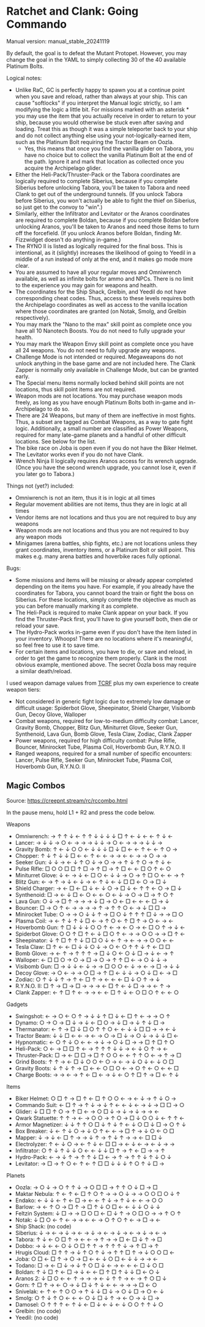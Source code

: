 # Ratchet and Clank: Going Commando

Manual version: manual_stable_20241119

By default, the goal is to defeat the Mutant Protopet. However, you may change the goal in the YAML to simply collecting 30 of the 40 available Platinum Bolts.

Logical notes:

- Unlike RaC, GC is perfectly happy to spawn you at a continue point when you save and reload, rather than always at your ship. This can cause "softlocks" if you interpret the Manual logic strictly, so I am modifying the logic a little bit. For missions marked with an asterisk * you may use the item that you actually receive in order to return to your ship, because you would otherwise be stuck even after saving and loading. Treat this as though it was a simple teleporter back to your ship and do not collect anything else using your not-logically-earned item, such as the Platinum Bolt requiring the Tractor Beam on Oozla.
    - Yes, this means that once you find the vanilla glider on Tabora, you have no choice but to collect the vanilla Platinum Bolt at the end of the path. Ignore it and mark that location as collected once you acquire the Archipelago glider.
- Either the Heli-Pack/Thruster-Pack or the Tabora coordinates are logically required to complete Siberius, because if you complete Siberius before unlocking Tabora, you'll be taken to Tabora and need Clank to get out of the underground tunnels. (If you unlock Tabora before Siberius, you won't actually be able to fight the thief on Siberius, so just get to the convoy to "win".)
- Similarly, either the Infiltrator and Levitator or the Aranos coordinates are required to complete Boldan, because if you complete Boldan before unlocking Aranos, you'll be taken to Aranos and need those items to turn off the forcefield. (If you unlock Aranos before Boldan, finding Mr. Fizzwidget doesn't do anything in-game.)
- The RYNO II is listed as logically required for the final boss. This is intentional, as it (slightly) increases the likelihood of going to Yeedil in a middle of a run instead of only at the end, and it makes go mode more clear.
- You are assumed to have all your regular moves and Omniwrench available, as well as infinite bolts for ammo and NPCs. There is no limit to the experience you may gain for weapons and health.
- The coordinates for the Ship Shack, Grelbin, and Yeedil do not have corresponding cheat codes. Thus, access to these levels requires both the Archipelago coordinates as well as access to the vanilla location where those coordinates are granted (on Notak, Smolg, and Grelbin respectively).
- You may mark the "Nano to the max" skill point as complete once you have all 10 Nanotech Boosts. You do not need to fully upgrade your health.
- You may mark the Weapon Envy skill point as complete once you have all 24 weapons. You do not need to fully upgrade any weapons.
- Challenge Mode is not intended or required. Megaweapons do not unlock anything in the base game and are not included here. The Clank Zapper is normally only available in Challenge Mode, but can be granted early.
- The Special menu items normally locked behind skill points are not locations, thus skill point items are not required.
- Weapon mods are not locations. You may purchase weapon mods freely, as long as you have enough Platinum Bolts both in-game and in-Archipelago to do so.
- There are 24 Weapons, but many of them are ineffective in most fights. Thus, a subset are tagged as Combat Weapons, as a way to gate fight logic. Additionally, a small number are classified as Power Weapons, required for many late-game planets and a handful of other difficult locations. See below for the list.
- The bike race on Joba is open even if you do not have the Biker Helmet.
- The Levitator works even if you do not have Clank.
- Wrench Ninja II logically requires Aranos access for its wrench upgrade. (Once you have the second wrench upgrade, you cannot lose it, even if you later go to Tabora.)

Things not (yet?) included:

- Omniwrench is not an item, thus it is in logic at all times
- Regular movement abilities are not items, thus they are in logic at all times
- Vendor items are not locations and thus you are not required to buy any weapons
- Weapon mods are not locations and thus you are not required to buy any weapon mods
- Minigames (arena battles, ship fights, etc.) are not locations unless they grant coordinates, inventory items, or a Platinum Bolt or skill point. This makes e.g. many arena battles and hoverbike races fully optional.

Bugs:

- Some missions and items will be missing or already appear completed depending on the items you have. For example, if you already have the coordinates for Tabora, you cannot board the train or fight the boss on Siberius. For these locations, simply complete the objective as much as you can before manually marking it as complete.
- The Heli-Pack is required to make Clank appear on your back. If you find the Thruster-Pack first, you'll have to give yourself both, then die or reload your save.
- The Hydro-Pack works in-game even if you don't have the item listed in your inventory. Whoops! There are no locations where it's meaningful, so feel free to use it to save time.
- For certain items and locations, you have to die, or save and reload, in order to get the game to recognize them properly. Clank is the most obvious example, mentioned above. The secret Oozla boss may require a similar death/reload.

I used weapon damage values from [TCRF](https://tcrf.net/Proto:Ratchet_%26_Clank:_Going_Commando/September_4,_2003_build/Debug_mode#WEAPONS) plus my own experience to create weapon tiers:

- Not considered in generic fight logic due to extremely low damage or difficult usage: Spiderbot Glove, Sheepinator, Shield Charger, Visibomb Gun, Decoy Glove, Walloper
- Combat weapons, required for low-to-medium difficulty combat: Lancer, Gravity Bomb, Chopper, Blitz Gun, Miniturret Glove, Seeker Gun, Synthenoid, Lava Gun, Bomb Glove, Tesla Claw, Zodiac, Clank Zapper
- Power weapons, required for high difficulty combat: Pulse Rifle, Bouncer, Minirocket Tube, Plasma Coil, Hoverbomb Gun, R.Y.N.O. II
- Ranged weapons, required for a small number of specific encounters: Lancer, Pulse Rifle, Seeker Gun, Minirocket Tube, Plasma Coil, Hoverbomb Gun, R.Y.N.O. II

## Magic Combos

Source: https://creepnt.stream/rc/rccombo.html

In the pause menu, hold L1 + R2 and press the code below.

Weapons

- Omniwrench: → ↑ ↑ ↓ ← ↑ ↑ ↓ ↓ ↓ ↓ □ ↑ ← ↓ ← ← ↑ ↓ ←
- Lancer: → ↓ ↓ → ○ ← → → → ↓ ↓ → ○ ← → → → ↓ ↓ →
- Gravity Bomb: ↑ ← ↓ ○ ○ ← ↓ ↓ ↓ □ ↓ □ ← ← ↑ ← ← ↑ ○ →
- Chopper: ↑ ↓ ↑ ↓ ↓ □ ← ← ↑ ← ← → → ← ← → → ○ → →
- Seeker Gun: ↓ ↓ → ← ↓ ↑ ○ ↓ → ○ → → ↑ ↓ ↑ ○ → ↑ ↓ ←
- Pulse Rifle: □ ○ ○ □ □ ↑ □ → ↑ □ → ↑ □ ← ← □ ○ ↑ ← ○
- Miniturret Glove: ↓ ← → ↓ ← □ ○ ← ↓ ↓ → ○ → ↑ □ ○ ← ← → ↑
- Blitz Gun: ← → ↑ → ↓ ← ↓ → ← ↑ ↓ ← ↓ □ □ ← ○ → □ ↓
- Shield Charger: → ← □ ← □ ↓ ← ↓ ○ → □ ↓ ← ↑ ↑ ← ○ → □ ↓
- Synthenoid: □ → ← ↓ □ ← ○ ← ← ○ ← ↓ → ○ → □ → ↑ ○ ↑
- Lava Gun: ○ ↓ → □ ↑ → → → ↓ □ → ○ ← □ ← ← ← □ → ↓
- Bouncer: □ → ○ ↑ ← → → → → ↑ → ↑ ↑ ○ ← → ↓ □ □ →
- Minirocket Tube: ○ → → ○ ↓ ↓ ↑ → □ ○ ↓ ↑ ↑ ↑ □ ↓ → → □ ○
- Plasma Coil: → ← ↑ ↓ ↑ ↓ □ ← → ↑ ○ ← ↑ □ ↑ → ○ ← → ←
- Hoverbomb Gun: ↑ □ ↓ ↓ ↓ ○ ○ ↑ ← → ← ○ → ← □ ○ ↑ → ↓ ←
- Spiderbot Glove: ○ ○ ↑ □ ↑ ← ↓ □ ○ ↑ ← → → ○ ○ → → □ ↑ ←
- Sheepinator: ↓ ↑ □ ↑ ↑ ↓ □ □ ○ ↓ ← ↑ → ← → → ○ ○ ← ←
- Tesla Claw: □ ↑ ← ← □ ↓ ↓ ○ ↓ → ○ ← ○ ↑ ↑ ↓ ↑ ← □ □
- Bomb Glove: → ← ↑ → ↑ ↑ ↑ → □ ↓ ○ ← ○ ↓ □ → ↓ ← → ↑
- Walloper: ← □ □ ○ → ○ → □ → ○ → ↑ ↑ □ ← → ○ ↓ ↓ →
- Visibomb Gun: □ → ↓ ↓ ← ↓ → → □ ○ ○ ← ↓ → ← → □ → ↓ ↓
- Decoy Glove: → ○ ← → → ○ □ → ↑ □ ← ↓ ↓ → ○ ↓ □ ← → □
- Zodiac: ○ ↑ ↓ ↓ ↑ → ↑ ← □ ↑ → ← ← ← □ ↓ ○ ↑ → ↓
- R.Y.N.O. II: □ ↑ → □ → □ → → → ← □ ↑ ← ↓ □ → → ← ↑ →
- Clank Zapper: ← ↑ □ ↑ ← → → ← ← □ ↑ ↓ ← ○ □ ○ ↑ ← ← ○

Gadgets

- Swingshot: ← → ○ ← ○ ↑ → ↓ ↓ ↑ □ ↓ ← □ ↑ ← → → ○ ↑
- Dynamo: ○ → ○ → □ ↓ → ↓ ← □ ○ → ↓ □ → ↓ ↑ ↓ □ →
- Thermanator: ← ↑ → □ ↓ □ ○ ↑ ↑ ○ ← ← ↓ ↓ □ □ → → ← ↓
- Tractor Beam: ↓ ↓ □ ← ← → ← → ○ → □ ↓ → ○ ↓ → ↓ ↓ □ ←
- Hypnomatic: ← ○ ↑ ↓ ○ ← ← → ↓ → ○ ↓ □ → → □ ↑ □ ↑ ○
- Heli-Pack: ○ ← → □ □ ↑ ← → ↑ ↑ ↑ ↓ ↓ → ← ↓ ○ ↑ → ←
- Thruster-Pack: □ → ← □ □ → □ ↑ ○ ○ ← ← ↑ ↑ ○ ← → ↑ → □
- Grind Boots: ↑ ↑ → ← □ ↓ ○ ○ ← ○ → ← → ↓ ○ ↓ ← ↓ ○ □
- Gravity Boots: ↓ ↑ ↓ ↑ → □ ← ← ○ □ ○ ← → ○ ↑ ← ○ ← ← □
- Charge Boots: → → ← → ↑ ← □ ← → ↓ ← ○ ↑ □ ↑ → □ ← ↑ ↓

Items

- Biker Helmet: ○ □ ↑ → □ ↑ ← □ ↑ ○ ○ ← → ← ↓ → ↑ ↓ ○ →
- Commando Suit: ← □ ↑ → ↑ ↓ → ↓ ↑ ← ← ↓ ← → ↓ → □ □ → ○
- Glider: ↓ □ □ ↑ ○ → ↑ □ ← → ○ □ ↓ → ↓ → ↓ → → ←
- Qwark Statuette: ↑ ↑ → ← → ○ ○ → ↑ ○ → □ ↓ ○ ○ ↓ ← ↑ ↑ ←
- Armor Magnetizer: ↓ ↓ ↑ ↑ ○ □ ↓ ↑ ↓ ↑ ← ↓ ○ □ ↓ □ → ○ ↑ ↓
- Box Breaker: ↓ ← ↑ ↓ ○ → ↓ ○ ↑ ← ← → □ ↑ → ↓ ○ ← ○ □
- Mapper: ↓ → ↓ ← □ ↑ → → ↓ ↑ → ↑ ↓ ↑ → → ← □ □ ↓
- Electrolyzer: ↑ ← ↓ ○ → ← ↑ ↓ ← □ □ → ← ↓ ← → ← ↓ → →
- Infiltrator: ○ ↑ ↓ ↑ ↓ ↓ ○ ← ← ↓ ↓ □ ↑ → ↑ ← □ → → ↑
- Hydro-Pack: ← → ↓ ↑ → ↑ ↑ ↓ □ ← → ↑ → ↑ ↑ ↓ ↑ ↓ ○ ↓
- Levitator: → □ → ↑ ○ ← ↑ ← ↑ □ □ ↓ ↓ ↓ ↑ ○ ↑ ↓ □ →

Planets

- Oozla: → ○ ↓ → ○ ↑ ↑ ↓ → ○ □ □ → ↑ ↑ ○ ↓ □ → □
- Maktar Nebula: ↑ ← ↑ ← □ ↑ ○ ↑ → → ○ ↓ → → ○ ○ □ ○ ↓ ↑
- Endako: ← ↓ ↓ ← ↑ ← □ → ← ← ↑ ↓ → ↑ ↓ ← ← → ○ ○
- Barlow: → ← ↑ ○ → □ ↑ → □ ↑ ↓ ○ □ ← ← ↓ ↓ ○ ↓ ↓
- Feltzin System: ↓ □ → → □ ○ □ ← □ ↓ ↑ → ○ □ ○ → → ↑ ○ ↑
- Notak: ↓ □ ○ ← ↑ ← → → ← ← → ○ ↑ ○ ↑ ← → □ → ←
- Ship Shack: (no code)
- Siberius: ↓ → ← → ↓ → ← → ↓ → ← → ↓ → ← → ↓ → ← →
- Tabora: ↑ ↓ ← ○ □ ↑ → ← ← → ↑ → → □ ← □ ↓ ↑ → □
- Dobbo: → ↓ ← ← ○ ↓ ○ □ ↑ ↑ → ↑ ↑ ↑ ↓ → ↑ □ → ↑
- Hrugis Cloud: □ ↑ ↑ → ↓ ↑ ○ ↑ ↓ → ↑ ↑ □ ↑ → ↓ ○ ○ □ ←
- Joba: ○ □ ← □ ↑ → ○ → □ ← ← ↓ ○ □ ← ↓ ↓ → → ←
- Todano: □ → ← □ ↓ → ↓ ↑ ○ □ ↓ ← → ← ← ← □ ↓ ○ □
- Boldan: ↑ ↓ □ ↑ ← □ → ↓ ← ← □ ↑ □ ↑ ↓ ↓ □ ← ○ ↓
- Aranos 2: ↓ □ ○ ← ← ↑ → → → ← ↓ ↑ ↑ → ← → ↑ ○ □ ↓
- Gorn: ↑ □ ↑ → ← ○ → ↓ □ ↓ ↑ ↓ ← ← → → → □ ← ○
- Snivelak: ← ↑ ← ↑ ○ ○ → ↑ ↓ ↓ □ ↓ → ○ ↓ □ → ○ ← ↓
- Smolg: ○ ↑ ↓ ↑ ○ ← ← ← ○ ↓ □ ↓ ↑ → ← ○ → ↓ □ →
- Damosel: ○ ↑ ↑ ↑ ← ↑ ↓ ← □ ↓ ← ↓ ← ↓ ○ ○ ↑ ↑ ↓ ○
- Grelbin: (no code)
- Yeedil: (no code)
